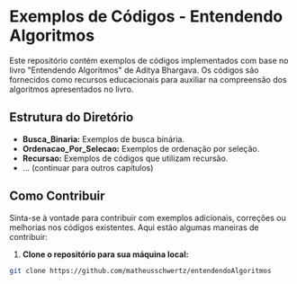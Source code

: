 # Exemplos de Códigos - Entendendo Algoritmos

Este repositório contém exemplos de códigos implementados com base no livro "Entendendo Algoritmos" de Aditya Bhargava. Os códigos são fornecidos como recursos educacionais para auxiliar na compreensão dos algoritmos apresentados no livro.

## Estrutura do Diretório

- **Busca_Binaria:** Exemplos de busca binária.
- **Ordenacao_Por_Selecao:** Exemplos de ordenação por seleção.
- **Recursao:** Exemplos de códigos que utilizam recursão.
- ... (continuar para outros capítulos)

## Como Contribuir

Sinta-se à vontade para contribuir com exemplos adicionais, correções ou melhorias nos códigos existentes. Aqui estão algumas maneiras de contribuir:

1. **Clone o repositório para sua máquina local:**

```bash
git clone https://github.com/matheusschwertz/entendendoAlgoritmos
```
